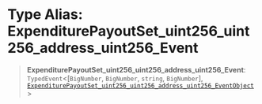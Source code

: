 # Type Alias: ExpenditurePayoutSet\_uint256\_uint256\_address\_uint256\_Event

> **ExpenditurePayoutSet\_uint256\_uint256\_address\_uint256\_Event**: `TypedEvent`\<\[`BigNumber`, `BigNumber`, `string`, `BigNumber`\], [`ExpenditurePayoutSet_uint256_uint256_address_uint256_EventObject`](../interfaces/ExpenditurePayoutSet_uint256_uint256_address_uint256_EventObject.md)\>
